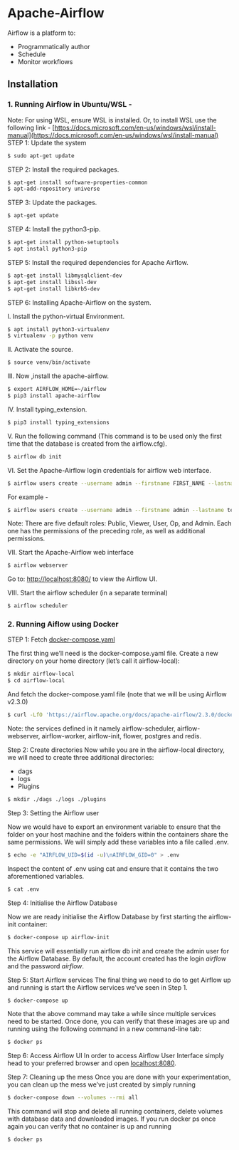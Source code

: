 Apache-Airflow
============================   

Airflow is a platform to:    
* Programmatically author
* Schedule
* Monitor workflows


## Installation

### 1. Running Airflow in Ubuntu/WSL -   
Note: For using WSL, ensure WSL is installed. Or, to install WSL use the following link - [https://docs.microsoft.com/en-us/windows/wsl/install-manual](https://docs.microsoft.com/en-us/windows/wsl/install-manual)  
STEP 1: Update the system
```bash
$ sudo apt-get update
```

STEP 2: Install the required packages.

```bash
$ apt-get install software-properties-common
$ apt-add-repository universe
```

STEP 3: Update the packages.

```bash
$ apt-get update
```


STEP 4: Install the python3-pip.

```bash
$ apt-get install python-setuptools
$ apt install python3-pip
```

STEP 5: Install the required dependencies for Apache Airflow.

```bash
$ apt-get install libmysqlclient-dev
$ apt-get install libssl-dev
$ apt-get install libkrb5-dev
```

STEP 6: Installing Apache-Airflow on the system.   

I. Install the python-virtual Environment.
```bash
$ apt install python3-virtualenv
$ virtualenv -p python venv
```
II.  Activate the source.
```bash
$ source venv/bin/activate
```
III.  Now ,install the apache-airflow.
```bash
$ export AIRFLOW_HOME=~/airflow
$ pip3 install apache-airflow
```
IV. Install typing_extension.
```bash
$ pip3 install typing_extensions
```
V. Run the following command (This command  is to be used only the first time that the database is created from the airflow.cfg).
```bash
$ airflow db init
```
VI. Set the Apache-Airflow login credentials for airflow web interface.
```bash
$ airflow users create --username admin --firstname FIRST_NAME --lastname  LAST_NAME --role Admin --email admin@example.org --password admin
```
For example - 
```bash
$ airflow users create --username admin --firstname admin --lastname testing --role Admin --email admin@domain.com --password admin
```
Note: There are five default roles: Public, Viewer, User, Op, and Admin. Each one has the permissions of the preceding role, as well as additional permissions.

VII. Start the Apache-Airflow web interface
```bash
$ airflow webserver
```
Go to: [http://localhost:8080/](http://localhost:8080/) to view the Airflow UI. 

VIII. Start the airflow scheduler (in a separate terminal)
```bash	
$ airflow scheduler
```

### 2. Running Aiflow using Docker
STEP 1: Fetch [docker-compose.yaml](https://airflow.apache.org/docs/apache-airflow/stable/docker-compose.yaml)

The first thing we’ll need is the docker-compose.yaml file. Create a new directory on your home directory (let’s call it airflow-local):
```bash
$ mkdir airflow-local
$ cd airflow-local
```
And fetch the docker-compose.yaml file (note that we will be using Airflow v2.3.0)

```bash
$ curl -LfO 'https://airflow.apache.org/docs/apache-airflow/2.3.0/docker-compose.yaml'
```
Note: the services defined in it namely airflow-scheduler, airflow-webserver, airflow-worker, airflow-init, flower, postgres and redis.


Step 2: Create directories
Now while you are in the airflow-local directory, we will need to create three additional directories:
* dags
* logs
* Plugins
```bash
$ mkdir ./dags ./logs ./plugins
```
Step 3: Setting the Airflow user

Now we would have to export an environment variable to ensure that the folder on your host machine and the folders within the containers share the same permissions. We will simply add these variables into a file called .env.
```bash
$ echo -e "AIRFLOW_UID=$(id -u)\nAIRFLOW_GID=0" > .env
```

Inspect the content of .env using cat and ensure that it contains the two aforementioned variables.
```bash
$ cat .env
```

Step 4: Initialise the Airflow Database

Now we are ready initialise the Airflow Database by first starting the airflow-init container:

```bash
$ docker-compose up airflow-init
```

This service will essentially run airflow db init and create the admin user for the Airflow Database. By default, the account created has the login *airflow* and the password *airflow*.

Step 5: Start Airflow services
The final thing we need to do to get Airflow up and running is start the Airflow services we’ve seen in Step 1.

```bash
$ docker-compose up
```

Note that the above command may take a while since multiple services need to be started. Once done, you can verify that these images are up and running using the following command in a new command-line tab:

```bash
$ docker ps
```

Step 6: Access Airflow UI
In order to access Airflow User Interface simply head to your preferred browser and open [localhost:8080](localhost:8080).


Step 7: Cleaning up the mess
Once you are done with your experimentation, you can clean up the mess we’ve just created by simply running

```bash
$ docker-compose down --volumes --rmi all
```

This command will stop and delete all running containers, delete volumes with database data and downloaded images.
If you run docker ps once again you can verify that no container is up and running

```bash
$ docker ps
```
